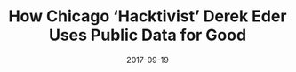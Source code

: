---
layout: post
categories: 
- talk
title: "How Chicago ‘Hacktivist’ Derek Eder Uses Public Data for Good"
location: "WTTW Chicago Tonight"
date: 2017-09-19
image: /images/talks/chicago-tonight-sept-2017.jpg
description: "WTTW Chicago Tonight interview I did with Phil Ponce on Chi Hack Night, DataMade, and the work done by the Chicago civic technology community in the last 5 years. We discussed some more recent projects including Chicagos Million Dollar Blocks and Justice Divided."
link: http://chicagotonight.wttw.com/2017/09/18/how-chicago-hacktivist-derek-eder-uses-public-data-good
featured: true
published: true
---